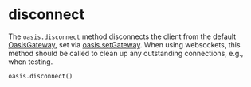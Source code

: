 # disconnect

The ``oasis.disconnect`` method disconnects the client from the default [OasisGateway](./gateways#OasisGateway), set via [oasis.setGateway](./set-gateway).
When using websockets, this method should be called to clean up any outstanding connections, e.g., when testing.

```
oasis.disconnect()
```

